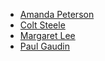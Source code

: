 
* [Amanda Peterson](https://medium.com/@AmandaPetersn/)
* [Colt Steele](http://google.com)
* [Margaret Lee](https://medium.com/@margrtlee)
* [Paul Gaudin](https://medium.com/@paulgaudin/back-to-em-school-em-68c4876364aa)

